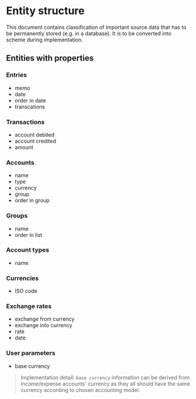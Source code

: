 # Entity structure
This document contains classification of important source data that has to be permanently stored (e.g. in a database). It is to be converted into scheme during implementation.

## Entities with properties

### Entries
- memo
- date
- order in date
- transcations

### Transactions
- account debited
- account credited
- amount

### Accounts
- name
- type
- currency
- group
- order in group

### Groups
- name
- order in list

### Account types
- name

### Currencies
- ISO code

### Exchange rates
- exchange from currency
- exchange into currency
- rate
- date

### User parameters
- base currency
> Implementation detail: `base currency` information can be derived from income/expense accounts' currency as they all should have the same currency according to chosen accounting model.
